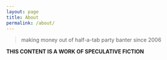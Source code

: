 ```yaml
---
layout: page
title: About
permalink: /about/
---
```


> making money out of half-a-tab party banter since 2006

**THIS CONTENT IS A WORK OF SPECULATIVE FICTION**
